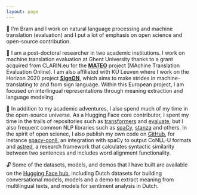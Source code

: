 ```yaml
---
layout: page
---
```


👋 I'm Bram and I work on natural language processing and machine translation (evaluation) and I put a lot of emphasis on open science and open-source contribution.

🤖 I am a post-doctoral researcher in two academic institutions.  I work on machine translation evaluation at Ghent&nbsp;University thanks to a grant acquired from CLARIN.eu
for the [**MATEO**](https://lt3.ugent.be/mateo/) project (MAchine Translation Evaluation Online). I am also affiliated with KU&nbsp;Leuven where I work on the Horizon 
2020 project [**SignON**](https://signon-project.eu/), which aims to make strides in machine-translating to and from sign language. Within this European project,
I am focused on interlingual representations through meaning extraction and language modeling.

🌌 In addition to my academic adventures, I also spend much of my time in the open-source universe. As a Hugging Face core contributor, I spent my time in the trails of repositories such as
[transformers](https://github.com/huggingface/transformers) and [evaluate](https://github.com/huggingface/evaluate), but I also frequent common NLP libraries such as 
[spaCy](https://github.com/explosion/spaCy), [stanza](https://github.com/stanfordnlp/stanza) and others. In the spirit of open scienec, I also publish my own code on
[GitHub](https://github.com/BramVanroy/), for instance [spacy-conll](https://github.com/BramVanroy/spacy_conll), an integration with spaCy to output CoNLL-U formats and
[astred](https://github.com/BramVanroy/astred), a research framework that calculates syntactic similarity between two sentences and includes word alignment functionality.

🔓 Some of the datasets, models, and demos that I have built are available on the [Hugging Face hub](https://huggingface.co/BramVanroy), including Dutch datasets
for building conversational models, models and a demo to extract meaning from multilingual texts, and models for sentiment analysis in Dutch.
